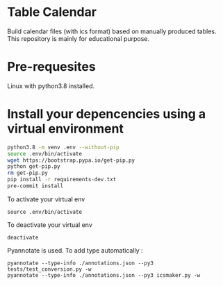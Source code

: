 # Table Calendar

Build calendar files (with ics format) based on manually produced tables.
This repository is mainly for educational purpose.

# Pre-requesites

Linux with python3.8 installed.

# Install your depencencies using a virtual environment

```bash
python3.8 -m venv .env --without-pip
source .env/bin/activate
wget https://bootstrap.pypa.io/get-pip.py
python get-pip.py
rm get-pip.py
pip install -r requirements-dev.txt
pre-commit install
```

To activate your virtual env
```
source .env/bin/activate
```


To deactivate your virtual env
```
deactivate
```

Pyannotate is used.
To add type automatically :
```
pyannotate --type-info ./annotations.json --py3 tests/test_conversion.py -w
pyannotate --type-info ./annotations.json --py3 icsmaker.py -w
```
